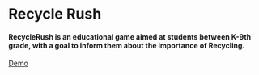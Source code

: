 # Recycle Rush

#### RecycleRush is an educational game aimed at students between K-9th grade, with a goal to inform them about the importance of Recycling.

[Demo](https://youtu.be/GfQ23KDF6pM)